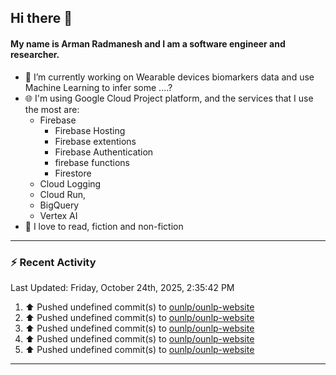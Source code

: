 ## Hi there 👋

#### My name is Arman Radmanesh and I am a software engineer and researcher.

- 🔭 I’m currently working on Wearable devices biomarkers data and use Machine Learning to infer some ....?
- 🌐 I'm using Google Cloud Project platform, and the services that I use the most are:
  - Firebase
     - Firebase Hosting
     - Firebase extentions 
     - Firebase Authentication
     - firebase functions
     - Firestore
  - Cloud Logging
  - Cloud Run,
  - BigQuery
  - Vertex AI
- 📖 I love to read, fiction and non-fiction

---

### :zap: Recent Activity

<!--START_SECTION:activity-->
<!--END_SECTION:activity-->

<!--RECENT_ACTIVITY:last_update-->
Last Updated: Friday, October 24th, 2025, 2:35:42 PM
<!--RECENT_ACTIVITY:last_update_end-->

<!--RECENT_ACTIVITY:start-->
1. ⬆️ Pushed undefined commit(s) to [ounlp/ounlp-website](https://github.com/ounlp/ounlp-website)
2. ⬆️ Pushed undefined commit(s) to [ounlp/ounlp-website](https://github.com/ounlp/ounlp-website)
3. ⬆️ Pushed undefined commit(s) to [ounlp/ounlp-website](https://github.com/ounlp/ounlp-website)
4. ⬆️ Pushed undefined commit(s) to [ounlp/ounlp-website](https://github.com/ounlp/ounlp-website)
5. ⬆️ Pushed undefined commit(s) to [ounlp/ounlp-website](https://github.com/ounlp/ounlp-website)
<!--RECENT_ACTIVITY:end-->

---

<!--
**radmanesh/radmanesh** is a ✨ _special_ ✨ repository because its `README.md` (this file) appears on your GitHub profile.

Here are some ideas to get you started:

- 🔭 I’m currently working on ...
- 🌱 I’m currently learning ...
- 👯 I’m looking to collaborate on ...
- 🤔 I’m looking for help with ...
- 💬 Ask me about ...
- 📫 How to reach me: ...
- 😄 Pronouns: ...
- ⚡ Fun fact: ...
-->

